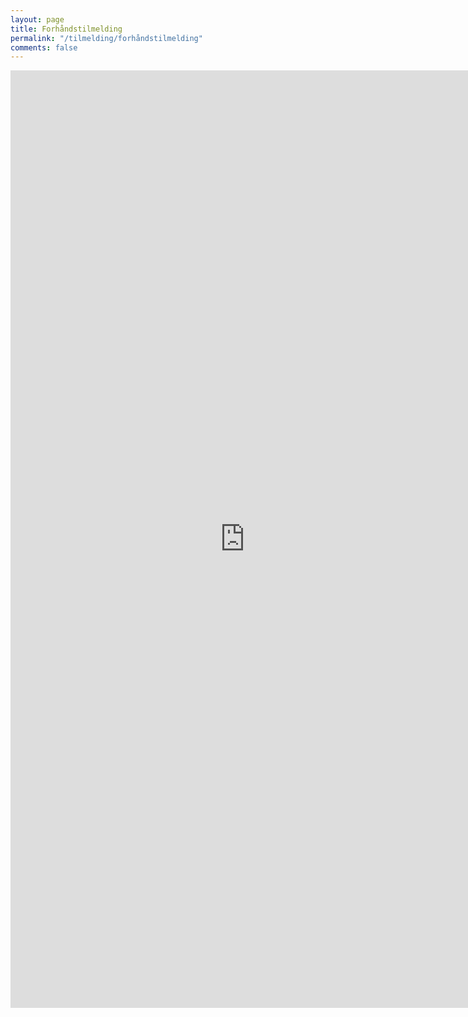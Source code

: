 ```yaml
---
layout: page
title: Forhåndstilmelding
permalink: "/tilmelding/forhåndstilmelding"
comments: false
---
```


<iframe src="https://docs.google.com/forms/d/e/1FAIpQLScluVgtCRGt3CSKqfOq7IG8R0Yt0g2aLqNSaHcggdk5o_oV4w/viewform?embedded=true" width="750" height="1500" frameborder="0" marginheight="0" marginwidth="0">Loading…</iframe>